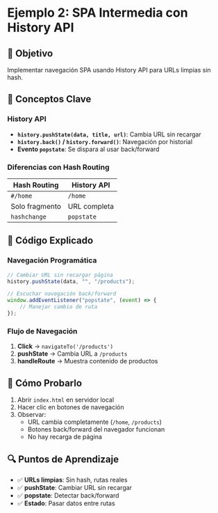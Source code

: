 # Ejemplo 2: SPA Intermedia con History API

## 🎯 Objetivo

Implementar navegación SPA usando History API para URLs limpias sin hash.

## 🔑 Conceptos Clave

### History API

-   **`history.pushState(data, title, url)`**: Cambia URL sin recargar
-   **`history.back()` / `history.forward()`**: Navegación por historial
-   **Evento `popstate`**: Se dispara al usar back/forward

### Diferencias con Hash Routing

| Hash Routing   | History API  |
| -------------- | ------------ |
| `#/home`       | `/home`      |
| Solo fragmento | URL completa |
| `hashchange`   | `popstate`   |

## 📝 Código Explicado

### Navegación Programática

```javascript
// Cambiar URL sin recargar página
history.pushState(data, "", "/products");

// Escuchar navegación back/forward
window.addEventListener("popstate", (event) => {
    // Manejar cambio de ruta
});
```

### Flujo de Navegación

1. **Click** → `navigateTo('/products')`
2. **pushState** → Cambia URL a `/products`
3. **handleRoute** → Muestra contenido de productos

## 🚀 Cómo Probarlo

1. Abrir `index.html` en servidor local
2. Hacer clic en botones de navegación
3. Observar:
    - URL cambia completamente (`/home`, `/products`)
    - Botones back/forward del navegador funcionan
    - No hay recarga de página

## 🔍 Puntos de Aprendizaje

-   ✅ **URLs limpias**: Sin hash, rutas reales
-   ✅ **pushState**: Cambiar URL sin recargar
-   ✅ **popstate**: Detectar back/forward
-   ✅ **Estado**: Pasar datos entre rutas
